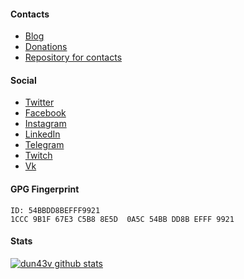 #### Contacts

- [Blog](https://dunaev.dev/)
- [Donations](https://donation-form.github.io/)
- [Repository for contacts](https://github.com/dun43v/hello/issues)

#### Social

- [Twitter](https://twitter.com/dun43v)
- [Facebook](https://facebook.com/dun43v)
- [Instagram](https://instagram.com/dun43v)
- [LinkedIn](https://linkedin.com/in/dun43v)
- [Telegram](https://t.me/dun43v)
- [Twitch](https://twitch.tv/dun43v)
- [Vk](https://vk.com/dun43v)

#### GPG Fingerprint

```
ID: 54BBDD8BEFFF9921
1CCC 9B1F 67E3 C5B8 8E5D  0A5C 54BB DD8B EFFF 9921
```

#### Stats

[![dun43v github stats](https://github-readme-stats.vercel.app/api?username=dun43v)](https://github.com/dun43v)
